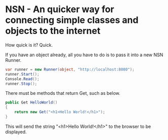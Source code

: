 # NSN - An quicker way for connecting simple classes and objects to the internet

How quick is it? Quick.

If you have an object already, all you have to do is to pass it into a new NSN Runner.

```C#
var runner = new Runner(object, "http://localhost:8080");
runner.Start();
Console.Read();
runner.Stop();
```

There must be methods that return Get, such as below.

```C#
public Get HelloWorld()
{
    return new Get("<h1>Hello World!</h1>");
}
```

This will send the string "\<h1\>Hello World!\</h1\>" to the browser to be displayed.
